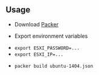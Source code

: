 Usage
-----

* Download [Packer](https://www.packer.io/downloads.html)

* Export environment variables
 - `export ESXI_PASSWORD=...`
 - `export ESXI_IP=...`

* `packer build ubuntu-1404.json`